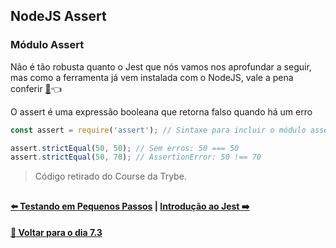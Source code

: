## NodeJS Assert

### Módulo Assert

Não é tão robusta quanto o Jest que nós vamos nos aprofundar a seguir, mas como a ferramenta já vem instalada com o NodeJS, vale a pena conferir [:page_facing_up:](https://nodejs.org/api/assert.html):point_left:

O assert é uma expressão booleana que retorna falso quando há um erro

~~~javascript
const assert = require('assert'); // Sintaxe para incluir o módulo assert

assert.strictEqual(50, 50); // Sem erros: 50 === 50
assert.strictEqual(50, 70); // AssertionError: 50 !== 70
~~~
> Código retirado do Course da Trybe.

##

#### [:arrow_left: Testando em Pequenos Passos](./testando-em-pequenos-passos.md#testando-em-pequenos-passos) | [Introdução ao Jest :arrow_right:](./introducao-ao-jest.md#introdução-ao-jest)

#### [:date: Voltar para o dia 7.3](../#73-javascript-es6---fluxos-de-exceção-e-objetos)
